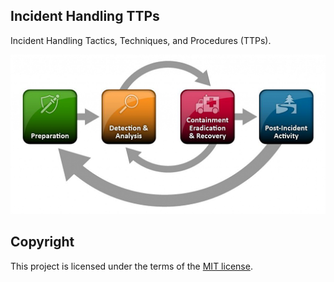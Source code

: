 ## Incident Handling TTPs
Incident Handling Tactics, Techniques, and Procedures (TTPs).

![incident-handling](/nist-incident-handling-process.png)

## Copyright
This project is licensed under the terms of the [MIT license](/LICENSE).
